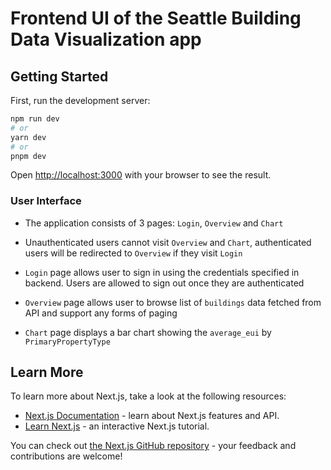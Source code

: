 # Frontend UI of the Seattle Building Data Visualization app

## Getting Started

First, run the development server:

```bash
npm run dev
# or
yarn dev
# or
pnpm dev
```

Open [http://localhost:3000](http://localhost:3000) with your browser to see the result.

### User Interface

- The application consists of 3 pages: `Login`, `Overview` and `Chart`

- Unauthenticated users cannot visit `Overview` and `Chart`, authenticated users will be redirected to `Overview` if they visit `Login`

- `Login` page allows user to sign in using the credentials specified in backend. Users are allowed to sign out once they are authenticated

- `Overview` page allows user to browse list of `buildings` data fetched from API and support any forms of paging

- `Chart` page displays a bar chart showing the `average_eui` by `PrimaryPropertyType`

## Learn More

To learn more about Next.js, take a look at the following resources:

- [Next.js Documentation](https://nextjs.org/docs) - learn about Next.js features and API.
- [Learn Next.js](https://nextjs.org/learn) - an interactive Next.js tutorial.

You can check out [the Next.js GitHub repository](https://github.com/vercel/next.js/) - your feedback and contributions are welcome!